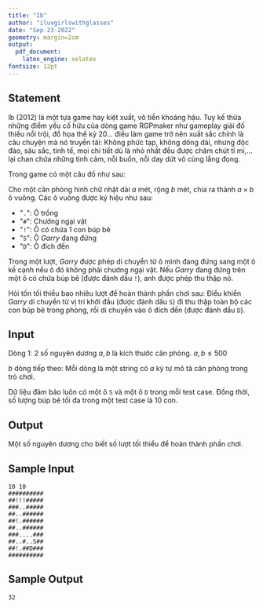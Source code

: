 ```yaml
---
title: "Ib"
author: "iluvgirlswithglasses"
date: "Sep-23-2022"
geometry: margin=2cm
output: 
  pdf_document: 
    latex_engine: xelatex
fontsize: 12pt
---
```


## Statement

Ib (2012) là một tựa game hay kiệt xuất, vô tiền khoáng hậu. Tuy kế thừa những điểm yếu cố hữu của dòng game RGPmaker như gameplay giải đố thiếu nổi trội, đồ họa thế kỷ 20... điều làm game trở nên xuất sắc chính là câu chuyện mà nó truyền tải: Không phức tạp, không dông dài, nhưng độc đáo, sâu sắc, tinh tế, mọi chi tiết dù là nhỏ nhất đều được chăm chút tỉ mỉ,... lại chan chứa những tình cảm, nỗi buồn, nỗi day dứt vô cùng lắng đọng.

Trong game có một câu đố như sau:

Cho một căn phòng hình chữ nhật dài $a$ mét, rộng $b$ mét, chia ra thành $a \times b$ ô vuông. Các ô vuông được ký hiệu như sau:

- "`.`": Ô trống
- "`#`": Chướng ngại vật
- "`!`": Ô có chứa 1 con búp bê
- "`S`": Ô *Garry* đang đứng
- "`D`": Ô đích đến

Trong một lượt, *Garry* được phép di chuyển từ ô mình đang đứng sang một ô kề cạnh nếu ô đó không phải chướng ngại vật. Nếu *Garry* đang đứng trên một ô có chứa búp bê (được đánh dấu `!`), anh được phép thu thập nó.

Hỏi tốn tối thiểu bao nhiêu lượt để hoàn thành phần chơi sau: Điều khiển *Garry* di chuyển từ vị trí khởi đầu (được đánh dấu `S`) đi thu thập toàn bộ các con búp bê trong phòng, rồi di chuyển vào ô đích đến (được đánh dấu `D`).

## Input

Dòng 1: 2 số nguyên dương $a, b$ là kích thước căn phòng. $a, b \leq 500$

$b$ dòng tiếp theo: Mỗi dòng là một string có $a$ ký tự mô tả căn phòng trong trò chơi. 

Dữ liệu đảm bảo luôn có một ô `S` và một ô `D` trong mỗi test case. Đồng thời, số lượng búp bê tối đa trong một test case là 10 con.

## Output

Một số nguyên dương cho biết số lượt tối thiểu để hoàn thành phần chơi.

## Sample Input

```
10 10
##########
##!!!#####
###..#####
##..######
##!.######
##..######
###....###
##..#..S##
##!.##D###
##########
```

## Sample Output

```
32
```

